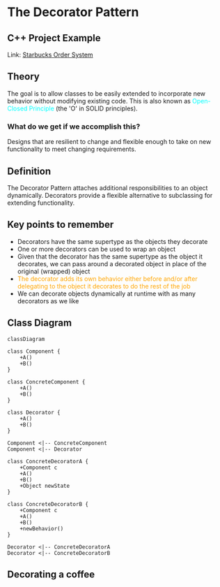 # The Decorator Pattern

## C++ Project Example
Link: [Starbucks Order System](../Code/DecoratorPattern/)

## Theory

The goal is to allow classes to be easily extended to incorporate new behavior without modifying existing code. This is also known as <span style="color:cyan">Open-Closed Principle</span> (the 'O' in SOLID principles).

### What do we get if we accomplish this?
Designs that are resilient to change and flexible enough to take on new functionality to meet changing requirements.

## Definition
The Decorator Pattern attaches additional responsibilities to an object dynamically. Decorators provide a flexible alternative to subclassing for extending functionality.

## Key points to remember
- Decorators have the same supertype as the objects they decorate
- One or more decorators can be used to wrap an object
- Given that the decorator has the same supertype as the object it decorates, we can pass around a decorated object in place of the original (wrapped) object
- <span style="color:orange">The decorator adds its own behavior either before and/or after delegating to the object it decorates to do the rest of the job</span>
- We can decorate objects dynamically at runtime with as many decorators as we like

## Class Diagram
```mermaid
classDiagram

class Component {
    +A()
    +B()
}

class ConcreteComponent {
    +A()
    +B()
}

class Decorator {
    +A()
    +B()
}

Component <|-- ConcreteComponent
Component <|-- Decorator

class ConcreteDecoratorA {
    +Component c
    +A()
    +B()
    +Object newState
}

class ConcreteDecoratorB {
    +Component c
    +A()
    +B()
    +newBehavior()
}

Decorator <|-- ConcreteDecoratorA
Decorator <|-- ConcreteDecoratorB
```

## Decorating a coffee

